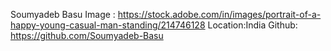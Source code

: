 Soumyadeb Basu
Image : https://stock.adobe.com/in/images/portrait-of-a-happy-young-casual-man-standing/214746128
Location:India
Github: https://github.com/Soumyadeb-Basu
